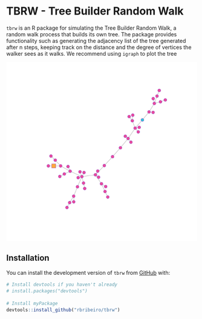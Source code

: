 # TBRW - Tree Builder Random Walk

`tbrw` is an R package for simulating the Tree Builder Random Walk, a random walk process that builds its own tree. The package provides functionality such as generating the adjacency list of the tree generated after n steps, keeping track on the distance and the degree of vertices the walker sees as it walks. We recommend using `igraph` to plot the tree

![Alt text](Rplot.png)

## Installation

You can install the development version of `tbrw` from [GitHub](https://github.com/rbribeiro/tbrw) with:

```r
# Install devtools if you haven't already
# install.packages("devtools")

# Install myPackage
devtools::install_github("rbribeiro/tbrw")



